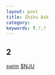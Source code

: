 ```yaml
---
layout: post
title: Zhihu Ask
category: 
keywords: ?,?,?
---
```


## 2

[swim](http://www.zhihu.com/question/28752648)            [$NJU](https://en.wikipedia.org/wiki/Nanjing_University)
